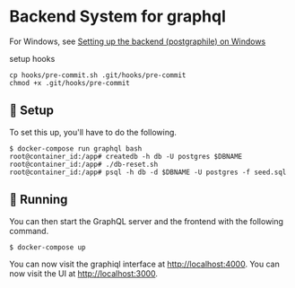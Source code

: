 # Backend System for graphql

For Windows, see [Setting up the backend (postgraphile) on Windows](../../wiki/Setting-up-the-backend-(postgraphile)-on-Windows)

setup hooks
```
cp hooks/pre-commit.sh .git/hooks/pre-commit
chmod +x .git/hooks/pre-commit
```

## :hammer: Setup

To set this up, you'll have to do the following. 

```
$ docker-compose run graphql bash
root@container_id:/app# createdb -h db -U postgres $DBNAME
root@container_id:/app# ./db-reset.sh
root@container_id:/app# psql -h db -d $DBNAME -U postgres -f seed.sql
```

## :rocket: Running

You can then start the GraphQL server and the frontend with the following command.

```
$ docker-compose up
```

You can now visit the graphiql interface at [http://localhost:4000](http://localhost:4000).
You can now visit the UI at [http://localhost:3000](http://localhost:3000).
